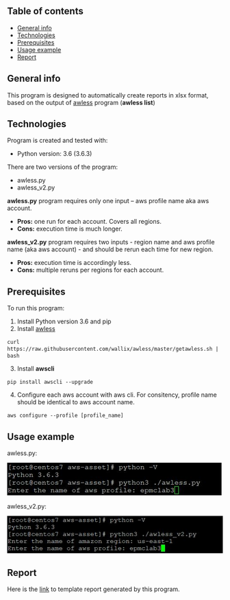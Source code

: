 ## Table of contents
* [General info](#general-info)
* [Technologies](#technologies)
* [Prerequisites](#prerequisites) 
* [Usage example](#usage-example)
* [Report](#report)

## General info
This program is designed to automatically create reports in xlsx format, based on the output of [awless](https://github.com/wallix/awless) program (**awless list**)

## Technologies
Program is created and tested with:
* Python version: 3.6 (3.6.3)

There are two versions of the program:
* awless.py
* awless_v2.py

**awless.py** program requires only one input – aws profile name aka aws account.
   - **Pros:** one run for each account. Covers all regions.
   - **Cons:** execution time is much longer.

**awless_v2.py** program requires two inputs - region name and aws profile name (aka aws account) - and should be rerun each time for new region.
   - **Pros:** execution time is accordingly less.
   - **Cons:** multiple reruns per regions for each account.
	
## Prerequisites
To run this program:
1. Install Python version 3.6 and pip
2. Install [awless](https://github.com/wallix/awless)
```
curl https://raw.githubusercontent.com/wallix/awless/master/getawless.sh | bash
``` 
3. Install **awscli**
```
pip install awscli --upgrade
```
4. Configure each aws account with aws cli. For consitency, profile name should be identical to aws account name.
 ```
aws configure --profile [profile_name]
```

## Usage example
awless.py:
 
![Alt text](/screens/awless1.JPG?raw=true "awless Example")

awless_v2.py:

![Alt text](/screens/awless2.JPG?raw=true "awless-v2 Example")

## Report
Here is the [link](https://epam.sharepoint.com/:f:/r/sites/DevSecOpsLabs/Shared%20Documents/Cloud%20Security%20Labs/AWS%20Assessments%20and%20Reports/AWLess) to template report generated by this program. 
